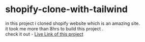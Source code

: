 # shopify-clone-with-tailwind
in this project i cloned shopify website which is an amazing site.<br />
it took me more than 8hrs to build this project .<br />
check it out - [Live Link of this project](https://shopify-clone-by-ashish.netlify.app/)
